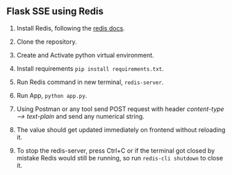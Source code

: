 ## Flask SSE using Redis

1. Install Redis, following the [redis docs](https://redis.io/topics/quickstart).
2. Clone the repository.
3. Create and Activate python virtual environment.
4. Install requirements `pip install requirements.txt`.
5. Run Redis command in new terminal, `redis-server`.
6. Run App, `python app.py`.
7. Using Postman or any tool send POST request with header *content-type --> text-plain* and send any numerical string.
8. The value should get updated immediately on frontend without reloading it.

9. To stop the redis-server, press Ctrl+C or if the terminal got closed by mistake Redis would still be running, so run `redis-cli shutdown` to close it.

